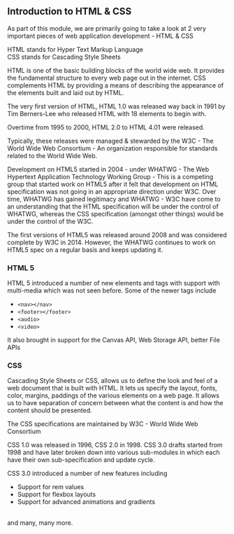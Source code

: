 ## Introduction to HTML & CSS

As part of this module, we are primarily going to take a look at 2 very important pieces
of web application development - HTML & CSS

HTML stands for Hyper Text Markup Language
<br>
CSS stands for Cascading Style Sheets

HTML is one of the basic building blocks of the world wide web. It provides the fundamental structure to every web page 
out in the internet. CSS complements HTML by providing a means of describing the appearance of the elements built and laid out
by HTML.

The very first version of HTML, HTML 1.0 was released way back in 1991 by Tim Berners-Lee who released HTML
with 18 elements to begin with.

Overtime from 1995 to 2000, HTML 2.0 to HTML 4.01 were released.

Typically, these releases were managed & stewarded by the W3C - The World Wide Web Consortium - 
An organization responsible for standards related to the World Wide Web.

Development on HTML5 started in 2004 - under WHATWG - The Web Hypertext Application Technology Working Group - This is a competing
group that started work on HTML5 after it felt that development on HTML specification was not going in an appropriate direction under W3C.
Over time, WHATWG has gained legitimacy and WHATWG - W3C have come to an understanding that the HTML specification will be under the control of 
WHATWG, whereas the CSS specification (amongst other things) would be under the control of the W3C.

The first versions of HTML5 was released around 2008 and was considered complete by W3C in 2014. However, the WHATWG continues to work on
HTML5 spec on a regular basis and keeps updating it.

### HTML 5

HTML 5 introduced a number of new elements and tags with support with multi-media which was not seen before.
Some of the newer tags include
- `<nav></nav>`
- `<footer></footer>`
- `<audio>`
- `<video>`

It also brought in support for the Canvas API, Web Storage API, better File APIs


### CSS

Cascading Style Sheets or CSS, allows us to define the look and feel of a web document that is built with HTML.
It lets us specify the layout, fonts, color, margins, paddings of the various elements on a web page.
It allows us to have separation of concern between what the content is and how the content should be presented.

The CSS specifications are maintained by W3C - World Wide Web Consortium

CSS 1.0 was released in 1996, CSS 2.0 in 1998. CSS 3.0 drafts started from 1998 and have later broken down into various sub-modules in
which each have their own sub-specification and update cycle.

CSS 3.0 introduced a number of new features including
- Support for rem values
- Support for flexbox layouts
- Support for advanced animations and gradients
<br>
and many, many more.


